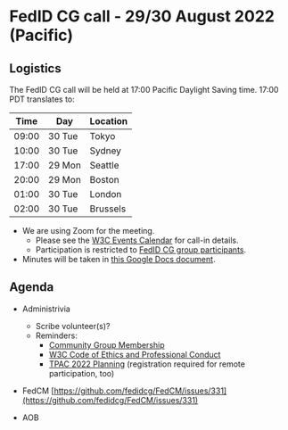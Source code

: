# FedID CG call - 29/30 August 2022 (Pacific)

## Logistics

The FedID CG call will be held at 17:00 Pacific Daylight Saving time. 17:00 PDT translates to:

| Time         | Day    | Location      |
| ------------ | ------ | ------------- |
| 09:00        | 30 Tue | Tokyo         |
| 10:00        | 30 Tue | Sydney        |
| 17:00        | 29 Mon | Seattle       |
| 20:00        | 29 Mon | Boston        |
| 01:00        | 30 Tue | London        |
| 02:00        | 30 Tue | Brussels      |

* We are using Zoom for the meeting.
    * Please see the [W3C Events Calendar](https://www.w3.org/events/meetings/359d1ef8-6918-4a5f-bc7a-3ec23366752b/20220829T170000) for call-in details. 
    * Participation is restricted to [FedID CG group participants](https://www.w3.org/community/fed-id/participants).
* Minutes will be taken in [this Google Docs document](https://docs.google.com/document/d/1O7Rn8Aj4rsYWohdEP61lnGdgkai0xTZFQgm7XEA0RBM/edit#).


## Agenda

* Administrivia
  * Scribe volunteer(s)?
  * Reminders: 
     * [Community Group Membership](https://www.w3.org/community/fed-id/)
     * [W3C Code of Ethics and Professional Conduct](https://www.w3.org/Consortium/cepc/)
     * [TPAC 2022 Planning](https://docs.google.com/document/d/1616EDFkRvzMEJT1xE-ZDZHAmQjRcY5TxAiANcbbJcA8/edit) (registration required for remote participation, too)

* FedCM [https://github.com/fedidcg/FedCM/issues/331](https://github.com/fedidcg/FedCM/issues/331)

* AOB